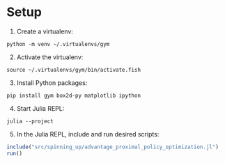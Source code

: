 # Setup

1. Create a virtualenv:

```fish
python -m venv ~/.virtualenvs/gym
```

2. Activate the virtualenv:

```fish
source ~/.virtualenvs/gym/bin/activate.fish
```

3. Install Python packages:

```fish
pip install gym box2d-py matplotlib ipython
```

4. Start Julia REPL:

```fish
julia --project
```

5. In the Julia REPL, include and run desired scripts:

```julia
include("src/spinning_up/advantage_proximal_policy_optimization.jl")
run()
```

